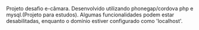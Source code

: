 Projeto desafio e-câmara. Desenvolvido utilizando phonegap/cordova php e mysql.(Projeto para estudos).
Algumas funcionalidades podem estar desabilitadas, enquanto o domínio estiver configurado como 'localhost'.
